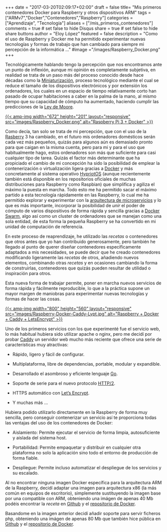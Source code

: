 +++
date = "2017-03-20T02:09:17+02:00"
draft = false
title= "Mis primeros contenedores Docker para Raspberry y otros dispositivos ARM"
tags = ["ARMv7","Docker","Contenedores","Raspberry"]
categories = ["Aprendizaje", "Tecnología"]
aliases = ["/mis_primeros_contenedores"]
comments = true	# set false to hide Disqus
share = true	# set false to hide share buttons
author = "Eloy López"
featured = false
description = "Como el uso de Raspberry y Docker me ha permitido experimentar nuevas tecnologías y formas de trabajo que han cambiado para siempre mi percepción de la informática ..."
#image ="/images/Raspberry_Docker.png"
+++

Tecnológicamente hablando tengo la percepción que nos encontramos ante un punto de inflexión, aunque mi opinión es completamente subjetiva, en realidad se trata de un paso más del proceso conocido desde hace décadas como la [Miniaturización](https://es.wikipedia.org/wiki/Miniaturizaci%C3%B3n), proceso tecnológico mediante el cual se reduce el tamaño de los dispositivos electrónicos y por extensión los ordenadores, los cuales en un espacio de tiempo relativamente corto han pasado de ocupar habitaciones a caber en la palma de la mano, al mismo tiempo que su capacidad de cómputo ha aumentado, haciendo cumplir las predicciones de la [Ley de Moore](https://es.wikipedia.org/wiki/Ley_de_Moore).

[{{< amp-img width="672" height="201" layout="responsive" src="images/Raspberry_Docker.png" alt="Raspberry Pi 3 + Docker" >}}](images/Raspberry_Docker.png)

Como decía, tan solo se trata de mi percepción, que con el uso de la [Rasberry](https://www.raspberrypi.org/) 3 ha cambiado, en el futuro mis ordenadores domésticos serán cada vez más pequeños, quizás para algunos aún es demasiado pronto para que caigan en la misma cuenta, pero para mi y para el uso que habitualmente hago, estos ordenadores son más que suficiente para casi cualquier tipo de tarea. Quizás el factor más determinante que ha propiciado el cambio de mi concepción ha sido la posibilidad de emplear la contenerización o virtualización ligera gracias a [Docker](https://www.docker.com/) y más concretamente al sistema operativo [HypriotOS](https://blog.hypriot.com/) (aunque recientemente también está disponible en los repositorios oficiales de muchas distribuciones para Raspberry como Raspbian) que simplifica y agiliza el máximo la puesta en marcha. Todo esto me ha permitido sacar el máximo partido a  esta tecnología rápidamente en las Raspberry, lo cual me ha permitido explorar y experimentar con la [arquitectura de microservicios](https://es.wikipedia.org/wiki/Arquitectura_de_microservicios) y lo que es más importante, incorporar la posibilidad de *unir* el poder de cómputo de varios dispositivos de forma rápida y sencilla gracias a [Docker Swarm](https://docs.docker.com/engine/swarm/#feature-highlights), algo así como un cluster de ordenadores que se manejan como una sola entidad, de esta forma la pequeña Raspberry se ha convertido en mi unidad de computación de referencia.

En este proceso de reaprendizaje, he utilizado las *recetas* o contenedores que otros antes que yo han contribuido generosamente, pero también he llegado al punto de querer diseñar  contenedores específicamente adaptados a mis necesidades, se puede decir que he creado contenedores modificando ligeramente las *recetas* de otros, añadiendo nuevos elementos, combinando otras *recetas* y en ocasiones cambiando la forma de construirlas, contenedores que quizás pueden resultar de utilidad o inspiración para otros.

Esta nueva forma de trabajar permite, poner en marcha nuevos servicios de forma rápida y fácilmente reproducible, lo que a la práctica supone un mayor margen de maniobras para experimentar nuevas tecnologías y formas de hacer las cosas.

[{{< amp-img width="800" height="560" layout="responsive" src="images/Raspberry-Docker-Caddy-Lypt.jpg" alt="Raspberry + Docker + Caddy + LetsEncrypt" >}}](images/Raspberry-Docker-Caddy-Lypt.jpg)

Uno de los primeros servicios con los que experimenté fue el servicio web, lo más habitual hubiera sido utilizar apache o nginx, pero me decidí por probar [Caddy](http://caddyserver.com/) un servidor web mucho más reciente que ofrece una serie de características muy atractivas:

* Rápido, ligero y fácil de configurar.

* Multiplataforma, libre de dependencias, portable, modular y expandible.

* Desarrollado el asombroso y eficiente lenguaje [Go](https://golang.org/).

* Soporte de serie para el nuevo protocolo [HTTP/2](https://es.wikipedia.org/wiki/HTTP/2).

* HTTPS automático con [Let’s Encrypt](https://letsencrypt.org/).

* Y muchas más …

Hubiera podido utilizarlo directamente en la Raspberry de forma muy sencilla, pero conseguir contenerizar un servicio así te proporciona todas las ventajas del uso de los contenedores de Docker:

* Aislamiento: Permite ejecutar el servicio de forma limpia, autosuficiente y aislada del sistema host.

* Portabilidad: Permite empaquetar y distribuir en cualquier otra plataforma no solo la aplicación sino todo el entorno de producción de forma fiable.

* Despliegue: Permite incluso automatizar el despliegue de los servicios y su escalado.

Al no encontrar ninguna imagen Docker específica para la arquitectura ARM de la Raspberry, decidí adaptar una imagen para arquitectura x86 (la más común en equipos de escritorio), simplemente sustituyendo la imagen base por una compatible con ARM, obteniendo una imágen de apenas 40 Mb podéis encontrar la *receta* en [Github](https://github.com/DeftWork/caddy-docker) y el [repositorio de Docker](https://hub.docker.com/r/elswork/arm-caddy/).

Basandome en la imagen anterior decidí añadir soporte para servir ficheros php, obteniendo una imágen de apenas 80 Mb que también hice pública en [Github](https://github.com/DeftWork/caddyphp-docker) y el [repositorio de Docker](https://hub.docker.com/r/elswork/arm-caddyphp/).
